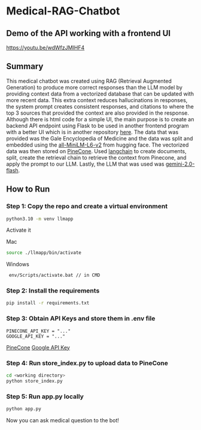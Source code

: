 # Medical-RAG-Chatbot

## Demo of the API working with a frontend UI
https://youtu.be/wdWfzJMIHF4

## Summary
This medical chatbot was created using RAG (Retrieval Augmented Generation) to produce 
more correct responses than the LLM model by providing context data from a vectorized database that can be updated with more recent data. This extra context reduces hallucinations in responses, the system prompt creates consistent responses, and citations to where the top 3 sources that provided the context are also provided in the response. Although there is html code for a simple UI, the main purpose is to create an backend API endpoint using Flask to be used in another frontend program with a better UI which is in another repository [here](https://github.com/gaurabacharya/medical-chatbot-frontend). The data that was provided was the Gale Encyclopedia of Medicine and the data was split and embedded using the [all-MiniLM-L6-v2](https://huggingface.co/sentence-transformers/all-MiniLM-L6-v2) from hugging face. The vectorized data was then stored on [PineCone](https://www.pinecone.io/). Used [langchain](https://python.langchain.com/docs/introduction/) to create documents, split, create the retrieval chain to retrieve the context from Pinecone, and apply the prompt to our LLM. Lastly, the LLM that was used was [gemini-2.0-flash](https://aistudio.google.com/prompts/new_chat?model=gemini-2.0-flash-exp). 

## How to Run 

### Step 1: Copy the repo and create a virtual environment 
```bash
python3.10 -m venv llmapp
```

Activate it

Mac
```bash
source ./llmapp/bin/activate
```

Windows
```bash
 env/Scripts/activate.bat // in CMD
 ```

### Step 2: Install the requirements 
```bash
pip install -r requirements.txt
```

### Step 3: Obtain API Keys and store them in .env file 
```base
PINECONE_API_KEY = "..."
GOOGLE_API_KEY = "..."
```
[PineCone](https://www.pinecone.io/)
[Google API Key](https://ai.google.dev/gemini-api/docs/api-key)


### Step 4: Run store_index.py to upload data to PineCone
```bash
cd <working directory>
python store_index.py
```

### Step 5: Run app.py locally
```bash
python app.py
```

Now you can ask medical question to the bot! 
